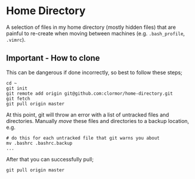 # Home Directory

A selection of files in my home directory (mostly hidden files) that are painful to re-create when moving between machines (e.g. `.bash_profile`, `.vimrc`).

## Important - How to clone

This can be dangerous if done incorrectly, so best to follow these steps;

    cd ~
    git init
    git remote add origin git@github.com:clormor/home-directory.git
    git fetch
    git pull origin master

At this point, git will throw an error with a list of untracked files and directories. Manually *move* these files and directories to a backup location, e.g.

    # do this for each untracked file that git warns you about
    mv .bashrc .bashrc.backup
    ...

After that you can successfully pull;

    git pull origin master


